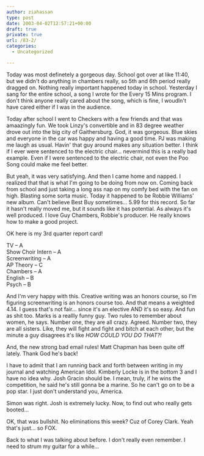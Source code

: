 ```yaml
---
author: ziahassan
type: post
date: 2003-04-02T12:57:21+00:00
draft: true
private: true
url: /83-2/
categories:
  - Uncategorized

---
```

Today was most definetely a gorgeous day. School got over at like 11:40, but we didn't do anything in chambers really, so 5th and 6th period really dragged on. Nothing really important happened today in school. Yesterday I sang for the entire school, a song I wrote for the Every 15 Mins program. I don't think anyone really cared about the song, which is fine, I woudln't have cared either if I was in the audience.

Today after school I went to Checkers with a few friends and that was amaazingly fun. We took Linzy's convertible and in 83 degree weather drove out into the big city of Gaithersburg. God, it was gorgeous. Blue skies and everyone in the car was happy and having a good time. PJ was making me laugh as usual. Havin' that guy around makes any situation better. I think if I ever were sentenced to the electric chair&#8230; nevermind this is a really bad example. Even if I were sentenced to the electric chair, not even the Poo Song could make me feel better.

But yeah, it was very satisfying. And then I came home and napped. I realized that that is what I'm going to be doing from now on. Coming back from school and just taking a long ass nap on my comfy bed with the fan on high. Blasting some sorta music. Today it happened to be Robbie Williams' new album. Can't believe Best Buy sometimes&#8230; 5.99 for this record. So far it hasn't really moved me, but it sounds like it has potential. As always it's well produced. I love Guy Chambers, Robbie's producer. He really knows how to make a good project.

OK here is my 3rd quarter report card!

TV &#8211; A  
Show Choir Intern &#8211; A  
Screenwriting &#8211; A  
AP Theory &#8211; C  
Chambers &#8211; A  
English &#8211; B  
Psych &#8211; B

And I'm very happy with this. Creative writing was an honors course, so I'm figuring screenwriting is an honors course too. And that means a weighted 4.14. I guess that's not fair&#8230; since it's an elective AND it's so easy. And fun as shit too. Marks is a reallly funny guy. Two rules to remember about women, he says. Number one, they are all crazy. Agreed. Number two, they are all sisters. Like, they will fight and fight and bitch at each other, but the minute a guy disagrees it's like _HOW COULD YOU DO THAT?!_

And, the new strong bad email rules! Matt Chapman has been quite off lately. Thank God he's back!

I have to admit that I am running back and forth between writing in my journal and watching American Idol. Kimberly Locke is in the bottom 3 and I have no idea why. Josh Gracin should be. I mean, truly, if he wins the competition, he said he's still gonna be a marine. So he can't go on to be a pop star. I just don't understand you, America.

Simon was right. Josh is extremely lucky. Now, to find out who really gets booted&#8230;

OK, that was bullshit. No eliminations this week? Cuz of Corey Clark. Yeah that's just&#8230; so FOX.

Back to what I was talking about before. I don't really even remember. I need to strum my guitar for a while&#8230;